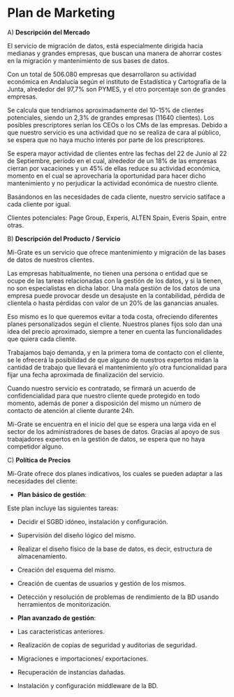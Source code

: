 # Plan de Marketing


A) **Descripción del Mercado**

El servicio de migración de datos, está especialmente dirigida hacia
medianas y grandes empresas, que buscan una manera de ahorrar costes en la 
migración y mantenimiento de sus bases de datos.

Con un total de 506.080 empresas que desarrollaron su actividad económica en
Andalucía según el instituto de Estadística y Cartografía de la Junta, 
alrededor del 97,7% son PYMES, y el otro porcentaje son de grandes empresas.

Se calcula que tendríamos aproximadamente del 10-15% de clientes potenciales,
siendo un 2,3% de grandes empresas (11640 clientes). Los posibles
prescriptores serían los CEOs o los CMs de las empresas. Debido a que
nuestro servicio es una actividad que no se realiza de cara al público, se
espera que no haya mucho interés por parte de los prescriptores.

Se espera mayor actividad de clientes entre las fechas del 22 de Junio al 
22 de Septiembre, período en el cual, alrededor de un 18% de las empresas
cierran por vacaciones y un 45% de ellas reduce su actividad económica, momento
en el cual se aprovecharía la oportunidad para hacer dicho mantenimiento y
no perjudicar la actividad económica de nuestro cliente.


Basándonos en las necesidades de cada cliente, nuestro servicio satiface a 
cada cliente por igual.

Clientes potenciales: Page Group, Experis, ALTEN Spain, Everis Spain, entre otras.



B) **Descripción del Producto / Servicio**

Mi-Grate es un servicio que ofrece mantenimiento y migración de las bases de 
datos de nuestros clientes. 

Las empresas habitualmente, no tienen una persona o entidad que se ocupe de 
las tareas relacionadas con la gestión de los datos, y si la tienen, no son
especialistas en dicha labor. Una mala gestión de los datos de una empresa
puede provocar desde un desajuste en la contabilidad, pérdida de clientela 
o hasta pérdidas con valor de un 20% de las ganancias anuales.

Eso mismo es lo que queremos evitar a toda costa, ofreciendo diferentes
planes personalizados según el cliente. Nuestros planes fijos solo dan una
idea del precio aproximado, siempre a tener en cuenta las funcionalidades que
quiera cada cliente. 

Trabajamos bajo demanda, y en la primera toma de contacto con el cliente, se le
ofrecerá la posibilidad de que alguno de nuestros expertos midan la cantidad 
de trabajo que llevará el mantenimiento y/o otra funcionalidad para fijar una
fecha aproximada de finalización del servicio.

Cuando nuestro servicio es contratado, se firmará un acuerdo de
confidencialidad para que nuestro cliente quede protegido en todo momento,
además de poner a disposición del mismo un número de contacto de atención al
cliente durante 24h.

Mi-Grate se encuentra en el inicio del que se espera una larga vida en el sector
de los administradores de bases de datos. Gracias al apoyo de sus trabajadores
expertos en la gestión de datos, se espera que no haya competidor alguno.



C) **Política de Precios**

Mi-Grate ofrece dos planes indicativos, los cuales se pueden adaptar a las 
necesidades del cliente:

* **Plan básico de gestión**:

Este plan incluye las siguientes tareas:

* Decidir el SGBD idóneo, instalación y configuración.

* Supervisión del diseño lógico del mismo.

* Realizar el diseño físico de la base de datos, es decir, estructura de
almacenamiento.

* Creación del esquema del mismo.

* Creación de cuentas de usuarios y gestión de los mismos.

* Detección y resolución de problemas de rendimiento de la BD usando
herramientos de monitorización.



* **Plan avanzado de gestión**:

* Las características anteriores.

* Realización de copias de seguridad y auditorias de seguridad.

* Migraciones e importaciones/ exportaciones.

* Recuperación de instancias dañadas.

* Instalación y configuración middleware de la BD.


